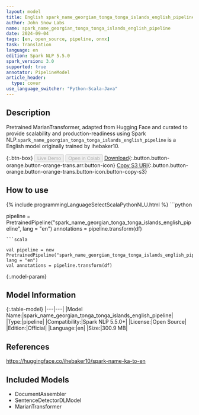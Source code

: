 ```yaml
---
layout: model
title: English spark_name_georgian_tonga_tonga_islands_english_pipeline pipeline MarianTransformer from ihebaker10
author: John Snow Labs
name: spark_name_georgian_tonga_tonga_islands_english_pipeline
date: 2024-09-04
tags: [en, open_source, pipeline, onnx]
task: Translation
language: en
edition: Spark NLP 5.5.0
spark_version: 3.0
supported: true
annotator: PipelineModel
article_header:
  type: cover
use_language_switcher: "Python-Scala-Java"
---
```


## Description

Pretrained MarianTransformer, adapted from Hugging Face and curated to provide scalability and production-readiness using Spark NLP.`spark_name_georgian_tonga_tonga_islands_english_pipeline` is a English model originally trained by ihebaker10.

{:.btn-box}
<button class="button button-orange" disabled>Live Demo</button>
<button class="button button-orange" disabled>Open in Colab</button>
[Download](https://s3.amazonaws.com/auxdata.johnsnowlabs.com/public/models/spark_name_georgian_tonga_tonga_islands_english_pipeline_en_5.5.0_3.0_1725493746489.zip){:.button.button-orange.button-orange-trans.arr.button-icon}
[Copy S3 URI](s3://auxdata.johnsnowlabs.com/public/models/spark_name_georgian_tonga_tonga_islands_english_pipeline_en_5.5.0_3.0_1725493746489.zip){:.button.button-orange.button-orange-trans.button-icon.button-copy-s3}

## How to use



<div class="tabs-box" markdown="1">
{% include programmingLanguageSelectScalaPythonNLU.html %}
```python

pipeline = PretrainedPipeline("spark_name_georgian_tonga_tonga_islands_english_pipeline", lang = "en")
annotations =  pipeline.transform(df)   

```
```scala

val pipeline = new PretrainedPipeline("spark_name_georgian_tonga_tonga_islands_english_pipeline", lang = "en")
val annotations = pipeline.transform(df)

```
</div>

{:.model-param}
## Model Information

{:.table-model}
|---|---|
|Model Name:|spark_name_georgian_tonga_tonga_islands_english_pipeline|
|Type:|pipeline|
|Compatibility:|Spark NLP 5.5.0+|
|License:|Open Source|
|Edition:|Official|
|Language:|en|
|Size:|300.9 MB|

## References

https://huggingface.co/ihebaker10/spark-name-ka-to-en

## Included Models

- DocumentAssembler
- SentenceDetectorDLModel
- MarianTransformer